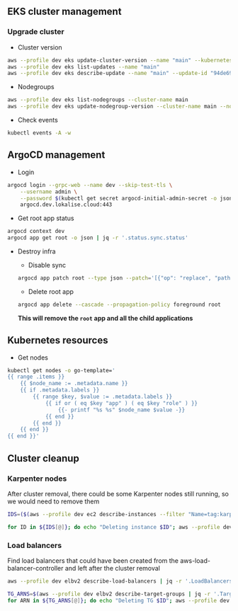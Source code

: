 ## EKS cluster management

### Upgrade cluster

- Cluster version

```bash
aws --profile dev eks update-cluster-version --name "main" --kubernetes-version "1.28"
aws --profile dev eks list-updates --name "main"
aws --profile dev eks describe-update --name "main" --update-id "94de69c1-9486-4e77-802b-99f56edad178"
```

- Nodegroups

```bash
aws --profile dev eks list-nodegroups --cluster-name main
aws --profile dev eks update-nodegroup-version --cluster-name main --nodegroup-name main-system
```

- Check events

```bash
kubectl events -A -w
```

## ArgoCD management

- Login

```bash
argocd login --grpc-web --name dev --skip-test-tls \
    --username admin \
    --password $(kubectl get secret argocd-initial-admin-secret -o jsonpath="{.data.password}" -n argocd | base64 -d) \
    argocd.dev.lokalise.cloud:443
```

- Get root app status

```bash
argocd context dev
argocd app get root -o json | jq -r '.status.sync.status'
```

- Destroy infra

    - Disable sync
    ```bash
    argocd app patch root --type json --patch='[{"op": "replace", "path": "/spec/syncPolicy", "value": null}]'
    ```

    - Delete root app
    ```bash
    argocd app delete --cascade --propagation-policy foreground root
    ```

    **This will remove the `root` app and all the child applications**

## Kubernetes resources

- Get nodes

```bash
kubectl get nodes -o go-template='
{{ range .items }}
    {{ $node_name := .metadata.name }}
    {{ if .metadata.labels }}
        {{ range $key, $value := .metadata.labels }}
            {{ if or ( eq $key "app" ) ( eq $key "role" ) }}
                {{- printf "%s %s" $node_name $value -}}
            {{ end }}
        {{ end }}
    {{ end }}
{{ end }}'
```

## Cluster cleanup

### Karpenter nodes

After cluster removal, there could be some Karpenter nodes still running, so we would need to remove them

```bash
IDS=($(aws --profile dev ec2 describe-instances --filter "Name=tag:karpenter.sh/managed-by,Values=main" --query 'Reservations[].Instances[].[InstanceId]' --output text | tr '\n' ' '))

for ID in ${IDS[@]}; do echo "Deleting instance $ID"; aws --profile dev ec2 terminate-instances --instance-ids "$ID"; done
```

### Load balancers

Find load balancers that could have been created from the aws-load-balancer-controller and left after the cluster removal

```bash
aws --profile dev elbv2 describe-load-balancers | jq -r '.LoadBalancers[].LoadBalancerArn' | while read ARN; do echo $ARN; aws --profile dev elbv2 describe-tags --resource-arns $ARN | jq -r '.TagDescriptions[0].Tags[]|select(.Key == "elbv2.k8s.aws/cluster" and .Value == "main")'; done

TG_ARNS=$(aws --profile dev elbv2 describe-target-groups | jq -r '.TargetGroups[]|select(.LoadBalancerArns|length == 0)|.TargetGroupArn')
for ARN in ${TG_ARNS[@]}; do echo "Deleting TG $ID"; aws --profile dev elbv2 delete-target-group --target-group-arn "$ARN"; done
```
